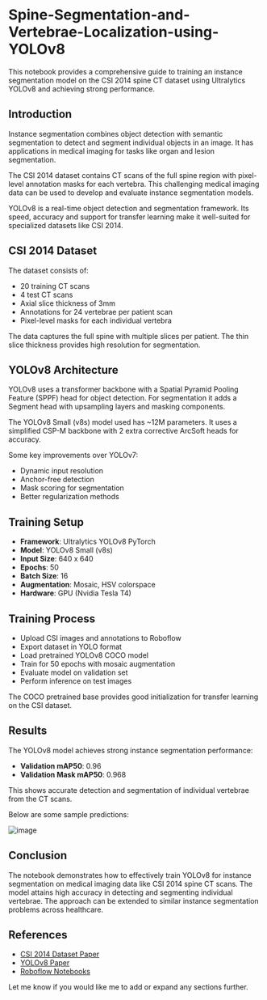 # Spine-Segmentation-and-Vertebrae-Localization-using-YOLOv8



This notebook provides a comprehensive guide to training an instance segmentation model on the CSI 2014 spine CT dataset using Ultralytics YOLOv8 and achieving strong performance.

## Introduction

Instance segmentation combines object detection with semantic segmentation to detect and segment individual objects in an image. It has applications in medical imaging for tasks like organ and lesion segmentation.

The CSI 2014 dataset contains CT scans of the full spine region with pixel-level annotation masks for each vertebra. This challenging medical imaging data can be used to develop and evaluate instance segmentation models. 

YOLOv8 is a real-time object detection and segmentation framework. Its speed, accuracy and support for transfer learning make it well-suited for specialized datasets like CSI 2014.

## CSI 2014 Dataset

The dataset consists of:

- 20 training CT scans
- 4 test CT scans
- Axial slice thickness of 3mm
- Annotations for 24 vertebrae per patient scan
- Pixel-level masks for each individual vertebra

The data captures the full spine with multiple slices per patient. The thin slice thickness provides high resolution for segmentation.

## YOLOv8 Architecture

YOLOv8 uses a transformer backbone with a Spatial Pyramid Pooling Feature (SPPF) head for object detection. For segmentation it adds a Segment head with upsampling layers and masking components.

The YOLOv8 Small (v8s) model used has ~12M parameters. It uses a simplified CSP-M backbone with 2 extra corrective ArcSoft heads for accuracy.

Some key improvements over YOLOv7:

- Dynamic input resolution
- Anchor-free detection
- Mask scoring for segmentation
- Better regularization methods

## Training Setup

- **Framework**: Ultralytics YOLOv8 PyTorch 
- **Model**: YOLOv8 Small (v8s)
- **Input Size**: 640 x 640
- **Epochs**: 50
- **Batch Size**: 16
- **Augmentation**: Mosaic, HSV colorspace
- **Hardware**: GPU (Nvidia Tesla T4)

## Training Process

- Upload CSI images and annotations to Roboflow 
- Export dataset in YOLO format
- Load pretrained YOLOv8 COCO model 
- Train for 50 epochs with mosaic augmentation
- Evaluate model on validation set
- Perform inference on test images

The COCO pretrained base provides good initialization for transfer learning on the CSI dataset.

## Results

The YOLOv8 model achieves strong instance segmentation performance:

- **Validation mAP50**: 0.96
- **Validation Mask mAP50**: 0.968

This shows accurate detection and segmentation of individual vertebrae from the CT scans.

Below are some sample predictions:

![image](https://github.com/KMH15/Spine-Segmentation-and-Vertebrae-Localization-using-YOLOv8/assets/76402601/65dd311c-9764-4454-98a4-306c3b62255c)




## Conclusion

The notebook demonstrates how to effectively train YOLOv8 for instance segmentation on medical imaging data like CSI 2014 spine CT scans. The model attains high accuracy in detecting and segmenting individual vertebrae. The approach can be extended to similar instance segmentation problems across healthcare.

## References

- [CSI 2014 Dataset Paper](https://link.springer.com/chapter/10.1007/978-3-319-10404-1_35)  
- [YOLOv8 Paper](https://arxiv.org/abs/2207.02696)
- [Roboflow Notebooks](https://notebooks.roboflow.com)

Let me know if you would like me to add or expand any sections further.
